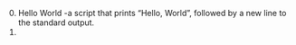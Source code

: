 0. Hello World
   -a script that prints “Hello, World”, followed by a new line to the standard output.
1. 